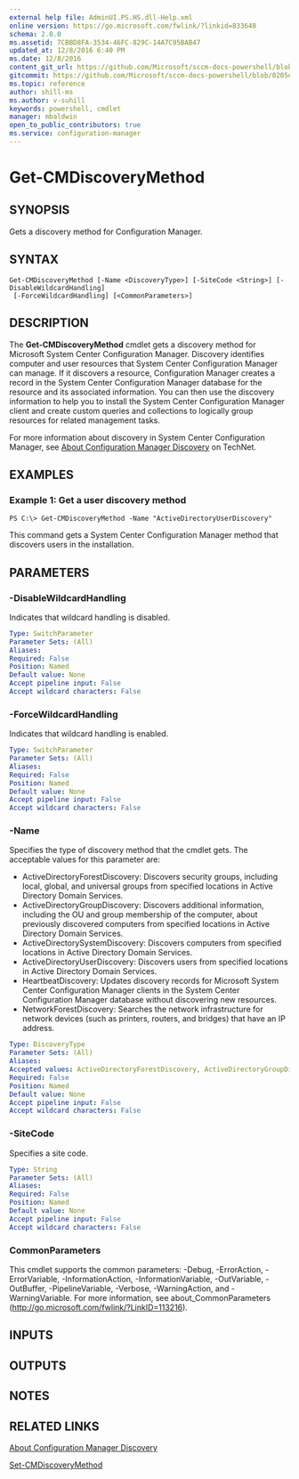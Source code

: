 ```yaml
---
external help file: AdminUI.PS.HS.dll-Help.xml
online version: https://go.microsoft.com/fwlink/?linkid=833648
schema: 2.0.0
ms.assetid: 7CBBD8FA-3534-46FC-829C-14A7C95BAB47
updated_at: 12/8/2016 6:40 PM
ms.date: 12/8/2016
content_git_url: https://github.com/Microsoft/sccm-docs-powershell/blob/master/sccm-cmdlets/ConfigurationManager/vlatest/Get-CMDiscoveryMethod.md
gitcommit: https://github.com/Microsoft/sccm-docs-powershell/blob/0205e569abecf1b4e1b2b342947b87a3691b29a5/sccm-cmdlets/ConfigurationManager/vlatest/Get-CMDiscoveryMethod.md
ms.topic: reference
author: shill-ms
ms.author: v-suhill
keywords: powershell, cmdlet
manager: mbaldwin
open_to_public_contributors: true
ms.service: configuration-manager
---
```


# Get-CMDiscoveryMethod

## SYNOPSIS
Gets a discovery method for Configuration Manager.

## SYNTAX

```
Get-CMDiscoveryMethod [-Name <DiscoveryType>] [-SiteCode <String>] [-DisableWildcardHandling]
 [-ForceWildcardHandling] [<CommonParameters>]
```

## DESCRIPTION
The **Get-CMDiscoveryMethod** cmdlet gets a discovery method for Microsoft System Center Configuration Manager.
Discovery identifies computer and user resources that System Center Configuration Manager can manage.
If it discovers a resource, Configuration Manager creates a record in the System Center Configuration Manager database for the resource and its associated information.
You can then use the discovery information to help you to install the System Center Configuration Manager client and create custom queries and collections to logically group resources for related management tasks.

For more information about discovery in System Center Configuration Manager, see [About Configuration Manager Discovery](http://go.microsoft.com/fwlink/?linkid=107444) on TechNet.

## EXAMPLES

### Example 1: Get a user discovery method
```
PS C:\> Get-CMDiscoveryMethod -Name "ActiveDirectoryUserDiscovery"
```

This command gets a System Center Configuration Manager method that discovers users in the installation.

## PARAMETERS

### -DisableWildcardHandling
Indicates that wildcard handling is disabled.

```yaml
Type: SwitchParameter
Parameter Sets: (All)
Aliases: 
Required: False
Position: Named
Default value: None
Accept pipeline input: False
Accept wildcard characters: False
```

### -ForceWildcardHandling
Indicates that wildcard handling is enabled.

```yaml
Type: SwitchParameter
Parameter Sets: (All)
Aliases: 
Required: False
Position: Named
Default value: None
Accept pipeline input: False
Accept wildcard characters: False
```

### -Name
Specifies the type of discovery method that the cmdlet gets.
The acceptable values for this parameter are:

- ActiveDirectoryForestDiscovery: Discovers security groups, including local, global, and universal groups from specified locations in Active Directory Domain Services.
- ActiveDirectoryGroupDiscovery: Discovers additional information, including the OU and group membership of the computer, about previously discovered computers from specified locations in Active Directory Domain Services. 
- ActiveDirectorySystemDiscovery: Discovers computers from specified locations in Active Directory Domain Services.
- ActiveDirectoryUserDiscovery: Discovers users from specified locations in Active Directory Domain Services.
- HeartbeatDiscovery: Updates discovery records for Microsoft System Center Configuration Manager clients in the System Center Configuration Manager database without discovering new resources.
- NetworkForestDiscovery: Searches the network infrastructure for network devices (such as printers, routers, and bridges) that have an IP address.

```yaml
Type: DiscoveryType
Parameter Sets: (All)
Aliases: 
Accepted values: ActiveDirectoryForestDiscovery, ActiveDirectoryGroupDiscovery, ActiveDirectorySystemDiscovery, ActiveDirectoryUserDiscovery, NetworkDiscovery, HeartbeatDiscovery
Required: False
Position: Named
Default value: None
Accept pipeline input: False
Accept wildcard characters: False
```

### -SiteCode
Specifies a site code.

```yaml
Type: String
Parameter Sets: (All)
Aliases: 
Required: False
Position: Named
Default value: None
Accept pipeline input: False
Accept wildcard characters: False
```

### CommonParameters
This cmdlet supports the common parameters: -Debug, -ErrorAction, -ErrorVariable, -InformationAction, -InformationVariable, -OutVariable, -OutBuffer, -PipelineVariable, -Verbose, -WarningAction, and -WarningVariable. For more information, see about_CommonParameters (http://go.microsoft.com/fwlink/?LinkID=113216).

## INPUTS

## OUTPUTS

## NOTES

## RELATED LINKS

[About Configuration Manager Discovery](http://go.microsoft.com/fwlink/?linkid=107444)

[Set-CMDiscoveryMethod](xref:ConfigurationManager/vlatest/Set-CMDiscoveryMethod.md)
